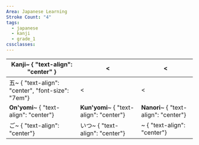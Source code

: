 ```yaml
---
Area: Japanese Learning
Stroke Count: "4"
tags:
  - japanese
  - kanji
  - grade_1
cssclasses:
---
```


| Kanji~ { "text-align": "center" }                | <                                       | <                                     |
| ------------------------------------------------ | --------------------------------------- | ------------------------------------- |
| 五~ { "text-align": "center", "font-size": "7em"} | <                                       | <                                     |
| **On'yomi**~ { "text-align": "center"}           | **Kun'yomi**~ { "text-align": "center"} | **Nanori**~ { "text-align": "center"} |
| ご~ { "text-align": "center"}                     | いつ~ { "text-align": "center"}           | ~ { "text-align": "center"}           |
